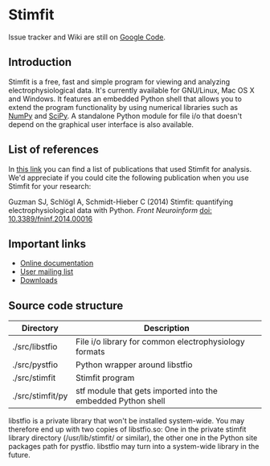 # Stimfit

Issue tracker and Wiki are still on [Google Code](https://code.google.com/p/stimfit).

## Introduction

Stimfit is a free, fast and simple program for viewing and analyzing electrophysiological data. It's currently available for GNU/Linux, Mac OS X and Windows. It features an embedded Python shell that allows you to extend the program functionality by using numerical libraries such as [NumPy](http://numpy.scipy.org) and [SciPy](http://www.scipy.org). A standalone Python module for file i/o that doesn't depend on the graphical user interface is also available.

## List of references 

In [this link](http://www.stimfit.org/doc/sphinx/references/index.html) you can find a list of publications that used Stimfit for analysis. We'd appreciate if you could cite the following publication when you use Stimfit for your research:

Guzman SJ, Schlögl A, Schmidt-Hieber C (2014) Stimfit: quantifying electrophysiological data with Python. *Front Neuroinform* [doi: 10.3389/fninf.2014.00016](http://www.frontiersin.org/Journal/10.3389/fninf.2014.00016/abstract)

## Important links

* [Online documentation](http://www.stimfit.org/doc/sphinx/index.html)
* [User mailing list](http://groups.google.com/group/stimfit)
* [Downloads](https://github.com/neurodroid/stimfit/wiki/Downloads)


## Source code structure

| Directory       | Description |
| --------------- | ----------- |
|./src/libstfio   | File i/o library for common electrophysiology formats |
|./src/pystfio    | Python wrapper around libstfio |
|./src/stimfit    | Stimfit program |
|./src/stimfit/py | stf module that gets imported into the embedded Python shell |

libstfio is a private library that won't be installed system-wide. You may therefore end up with two copies of libstfio.so: One in the private stimfit library directory (/usr/lib/stimfit/ or similar), the other one in the Python site packages path for pystfio. libstfio may turn into a system-wide library in the future.
